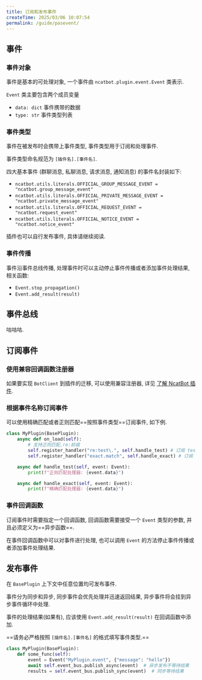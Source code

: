 ```yaml
---
title: 订阅和发布事件
createTime: 2025/03/06 10:07:54
permalink: /guide/pasevent/
---
```


## 事件

### 事件对象

事件是基本的可处理对象, 一个事件由 `ncatbot.plugin.event.Event` 类表示.

`Event` 类主要包含两个成员变量

- `data: dict` 事件携带的数据
- `type: str` 事件类型列表

### 事件类型

事件在被发布时会携带上事件类型, 事件类型用于订阅和处理事件.

事件类型命名规范为 `[插件名].[事件名]`.

四大基本事件 (群聊消息, 私聊消息, 请求消息, 通知消息) 的事件名封装如下:

- `ncatbot.utils.literals.OFFICIAL_GROUP_MESSAGE_EVENT = "ncatbot.group_message_event"`
- `ncatbot.utils.literals.OFFICIAL_PRIVATE_MESSAGE_EVENT = "ncatbot.private_message_event"`
- `ncatbot.utils.literals.OFFICIAL_REQUEST_EVENT = "ncatbot.request_event"`
- `ncatbot.utils.literals.OFFICIAL_NOTICE_EVENT = "ncatbot.notice_event"`

插件也可以自行发布事件, 具体请继续阅读.

### 事件传播

事件沿事件总线传播, 处理事件时可以主动停止事件传播或者添加事件处理结果, 相关函数:

- `Event.stop_propagation()`
- `Event.add_result(result)`

## 事件总线

咕咕咕.

## 订阅事件

### 使用兼容回调函数注册器

如果要实现 `BotClient` 到插件的迁移, 可以使用兼容注册器, 详见 [了解 NcatBot 插件](1.%20了解%20NcatBot%20插件.md).

### 根据事件名称订阅事件

可以使用精确匹配或者正则匹配==按照事件类型==订阅事件, 如下例.

```python
class MyPlugin(BasePlugin):
    async def on_load(self):
        # 支持正则匹配,re:前缀
        self.register_handler("re:test\.", self.handle_test) # 订阅 test 插件发布的所有事件
        self.register_handler("exact.match", self.handle_exact) # 订阅 exact 插件发布的 match 事件

    async def handle_test(self, event: Event):
        print(f"正则匹配处理器: {event.data}")

    async def handle_exact(self, event: Event):
        print(f"精确匹配处理器: {event.data}")
```

### 事件回调函数

订阅事件时需要指定一个回调函数, 回调函数需要接受一个 `Event` 类型的参数, 并且必须定义为==异步函数==.

在事件回调函数中可以对事件进行处理, 也可以调用 `Event` 的方法停止事件传播或者添加事件处理结果.

## 发布事件

在 `BasePlugin` 上下文中任意位置均可发布事件.

事件分为同步和异步, 同步事件会优先处理并迅速返回结果, 异步事件将会挂到异步事件循环中处理.

事件的处理结果(如果有), 应该使用 `Event.add_result(result)` 在回调函数中添加.

==请务必严格按照 `[插件名].[事件名]` 的格式填写事件类型.==

```python
class MyPlugin(BasePlugin):
    def some_func(self):
        event = Event("MyPlugin.event", {"message": "hello"})
        await self.event_bus.publish_async(event)  # 异步发布不等待结果
        results = self.event_bus.publish_sync(event)  # 同步等待结果
```
